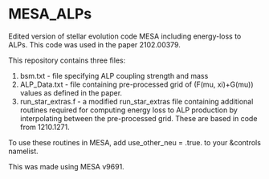 # MESA_ALPs
Edited version of stellar evolution code MESA including energy-loss to ALPs. This code was used in the paper 2102.00379.

This repository contains three files:
  1. bsm.txt - file specifying ALP coupling strength and mass
  2. ALP_Data.txt - file containing pre-processed grid of (F(mu, xi)+G(mu)) values as defined in the paper.
  3. run_star_extras.f - a modified run_star_extras file containing additional routines required for computing energy loss to ALP production by interpolating between the pre-processed grid. These are based in code from 1210.1271.

To use these routines in MESA, add use_other_neu = .true. to your &controls namelist.

This was made using MESA v9691.
